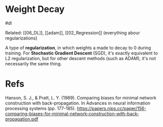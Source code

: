 # Weight Decay

#dl

Related: [[06_DL]], [[adam]], [[02_Regression]] (everything abour regularizations)

A type of **regularization**, in which weights a made to decay to 0 during training. For **Stochastic Gradient Descent** (SGD), it's exactly equivalent to L2 regularization, but for other descent methods (such as ADAM), it's not necessarily the same thing.

# Refs

Hanson, S. J., & Pratt, L. Y. (1989). Comparing biases for minimal network construction with back-propagation. In Advances in neural information processing systems (pp. 177-185).
https://papers.nips.cc/paper/156-comparing-biases-for-minimal-network-construction-with-back-propagation.pdf